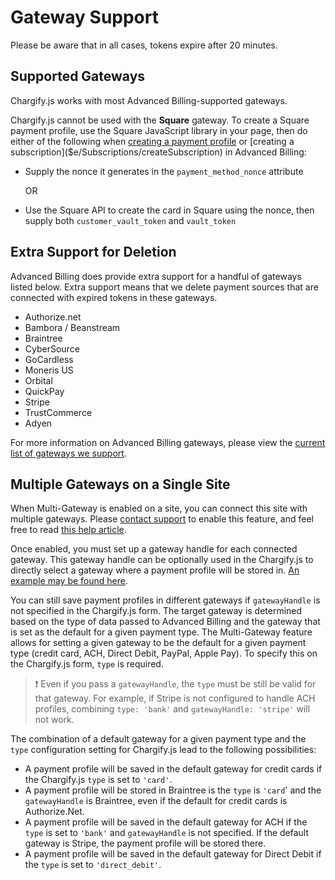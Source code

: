 # Gateway Support

Please be aware that in all cases, tokens expire after 20 minutes.

## Supported Gateways

Chargify.js works with most Advanced Billing-supported gateways.

Chargify.js cannot be used with the **Square** gateway. To create a Square payment profile,
use the Square JavaScript library in your page, then do either of the following when
[creating a payment profile]($e/Payment%20Profiles/createPaymentProfile)
or [creating a subscription]($e/Subscriptions/createSubscription) in Advanced Billing:

- Supply the nonce it generates in the `payment_method_nonce` attribute

  OR

- Use the Square API to create the card in Square using the nonce, then supply both `customer_vault_token` and `vault_token`

## Extra Support for Deletion

Advanced Billing does provide extra support for a handful of gateways listed below. Extra support means that we delete payment sources that are connected with expired tokens in these gateways.

- Authorize.net
- Bambora / Beanstream
- Braintree
- CyberSource
- GoCardless
- Moneris US
- Orbital
- QuickPay
- Stripe
- TrustCommerce
- Adyen

For more information on Advanced Billing gateways, please view the [current list of gateways we support](https://www.maxio.com/payment-gateways).

## Multiple Gateways on a Single Site

When Multi-Gateway is enabled on a site, you can connect this site with multiple gateways. Please [contact support](mailto:support@maxio.com) to enable this feature, and feel free to read [this help article](https://maxio.zendesk.com/hc/en-us/articles/24286962154509-Gateway-Configuration#selecting-a-gateway).

Once enabled, you must set up a gateway handle for each connected gateway. This gateway handle can be optionally used in the Chargify.js to directly select a gateway where a payment profile will be stored in. [An example may be found here](./configurations.md).

You can still save payment profiles in different gateways if `gatewayHandle` is not specified in the Chargify.js form. The target gateway is determined based on the type of data passed to Advanced Billing and the gateway that is set as the default for a given payment type. The Multi-Gateway feature allows for setting a given gateway to be the default for a given payment type (credit card, ACH, Direct Debit, PayPal, Apple Pay). To specify this on the Chargify.js form, `type` is required.

> ❗️ Even if you pass a `gatewayHandle`, the `type` must be still be valid for that gateway. For example, if Stripe is not configured to handle ACH profiles, combining `type: 'bank'` and `gatewayHandle: 'stripe'` will not work.

The combination of a default gateway for a given payment type and the `type` configuration setting for Chargify.js lead to the following possibilities:

- A payment profile will be saved in the default gateway for credit cards if the Chargify.js `type` is set to `'card'`.
- A payment profile will be stored in Braintree is the `type` is `'card`' and the `gatewayHandle` is Braintree, even if the default for credit cards is Authorize.Net.
- A payment profile will be saved in the default gateway for ACH if the `type` is set to `'bank'` and `gatewayHandle` is not specified. If the default gateway is Stripe, the payment profile will be stored there.
- A payment profile will be saved in the default gateway for Direct Debit if the `type` is set to `'direct_debit'`.
